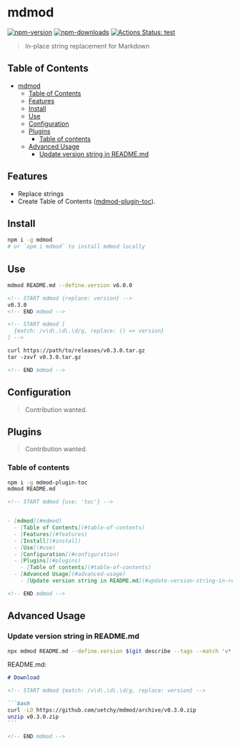 # mdmod

[![npm-version]][npm-url]
[![npm-downloads]][npm-url]
[![Actions Status: test](https://github.com/uetchy/mdmod/workflows/test/badge.svg)](https://github.com/uetchy/mdmod/actions?query=test)

> In-place string replacement for Markdown

[npm-version]: https://badgen.net/npm/v/mdmod
[npm-downloads]: https://badgen.net/npm/dt/mdmod
[npm-url]: https://npmjs.org/package/mdmod

## Table of Contents

<!-- START mdmod {use: 'toc'} -->


- [mdmod](#mdmod)
  - [Table of Contents](#table-of-contents)
  - [Features](#features)
  - [Install](#install)
  - [Use](#use)
  - [Configuration](#configuration)
  - [Plugins](#plugins)
    - [Table of contents](#table-of-contents)
  - [Advanced Usage](#advanced-usage)
    - [Update version string in README.md](#update-version-string-in-readmemd)

<!-- END mdmod -->

## Features

- Replace strings
- Create Table of Contents ([mdmod-plugin-toc](https://github.com/uetchy/mdmod-plugin-toc)).

## Install

```bash
npm i -g mdmod
# or `npm i mdmod` to install mdmod locally
```

## Use

```bash
mdmod README.md --define.version v6.0.0
```

```md
<!-- START mdmod {replace: version} -->
v0.3.0
<!-- END mdmod -->
```

```md
<!-- START mdmod [
  {match: /v\d\.\d\.\d/g, replace: () => version}
] -->

curl https://path/to/releases/v0.3.0.tar.gz
tar -zxvf v0.3.0.tar.gz

<!-- END mdmod -->
```

## Configuration

> Contribution wanted.

## Plugins

> Contribution wanted.

### Table of contents

```bash
npm i -g mdmod-plugin-toc
mdmod README.md
```

```md
<!-- START mdmod {use: 'toc'} -->


- [mdmod](#mdmod)
  - [Table of Contents](#table-of-contents)
  - [Features](#features)
  - [Install](#install)
  - [Use](#use)
  - [Configuration](#configuration)
  - [Plugins](#plugins)
    - [Table of contents](#table-of-contents)
  - [Advanced Usage](#advanced-usage)
    - [Update version string in README.md](#update-version-string-in-readmemd)

<!-- END mdmod -->
```

## Advanced Usage

### Update version string in README.md

```bash
npx mdmod README.md --define.version $(git describe --tags --match 'v*' --abbrev=0)
```

README.md:

````md
# Download

<!-- START mdmod {match: /v\d\.\d\.\d/g, replace: version} -->

```bash
curl -LO https://github.com/uetchy/mdmod/archive/v0.3.0.zip
unzip v0.3.0.zip
```

<!-- END mdmod -->
````
